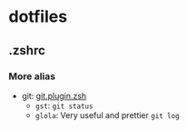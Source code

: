 # dotfiles

## .zshrc

### More alias

- git: [git.plugin.zsh](https://github.com/ohmyzsh/ohmyzsh/blob/d646884add277d134235a9b18ab755388d6e0d8d/plugins/git/git.plugin.zsh)
  - `gst`: `git status`
  - `glola`: Very useful and prettier `git log`

